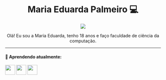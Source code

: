 <h1 align="center"> Maria Eduarda Palmeiro 💻 </h1>
  
<p align="center">
  <img src="https://biscuit2.crd.co/assets/images/gallery14/7245f378.gif?v=417d2f39">
</p>
<p align="center">
   Olá! Eu sou a Maria Eduarda, tenho 18 anos e faço faculdade de ciência da computação.
</p>

---

<h4> 🌱 Aprendendo atualmente: </h4>
<code><img height="32" src="https://cdn-icons-png.flaticon.com/512/174/174854.png"></code>
<code><img height="32" src="https://cdn-icons-png.flaticon.com/512/732/732190.png"></code>
<code><img height="32" src="https://cdn-icons-png.flaticon.com/512/5968/5968350.png"></code>


<!--
**eduardapalmeiro/eduardapalmeiro** is a ✨ _special_ ✨ repository because its `README.md` (this file) appears on your GitHub profile.

Here are some ideas to get you started:

- 🔭 I’m currently working on ...
- 🌱 I’m currently learning ...
- 👯 I’m looking to collaborate on ...
- 🤔 I’m looking for help with ...
- 💬 Ask me about ...
- 📫 How to reach me: ...
- 😄 Pronouns: ...
- ⚡ Fun fact: ...
-->
